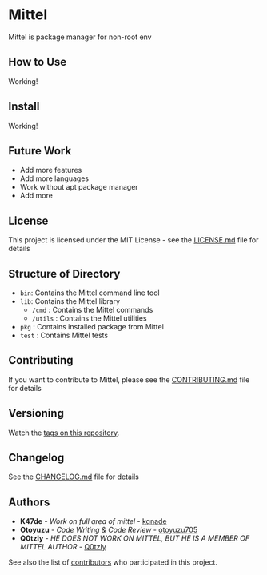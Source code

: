 # Mittel

Mittel is package manager for non-root env

## How to Use

Working!

## Install

Working!

## Future Work

* Add more features
* Add more languages
* Work without apt package manager
* Add more

## License

This project is licensed under the MIT License - see the [LICENSE.md](LICENSE.md) file for details

## Structure of Directory

* `bin`: Contains the Mittel command line tool
* `lib`: Contains the Mittel library
  * `/cmd` : Contains the Mittel commands
  * `/utils` : Contains the Mittel utilities
* `pkg` : Contains installed package from Mittel
* `test` : Contains Mittel tests

## Contributing

If you want to contribute to Mittel, please see the [CONTRIBUTING.md](CONTRIBUTING.md) file for details

## Versioning

Watch the [tags on this repository](https://github.com/kqnade/Mittel/tags).

## Changelog

See the [CHANGELOG.md](CHANGELOG.md) file for details

## Authors

* **K47de** - *Work on full area of mittel* - [kqnade](https://github.com/kqnade)
* **Otoyuzu** - *Code Writing & Code Review* - [otoyuzu705](https://github.com/otoyuzu705)
* **Q0tzly** - *HE DOES NOT WORK ON MITTEL, BUT HE IS A MEMBER OF MITTEL AUTHOR* - [Q0tzly](https://github.com/Q0tzly)

See also the list of [contributors](https://github.com/kqnade/mittel/contributors) who participated in this project.
